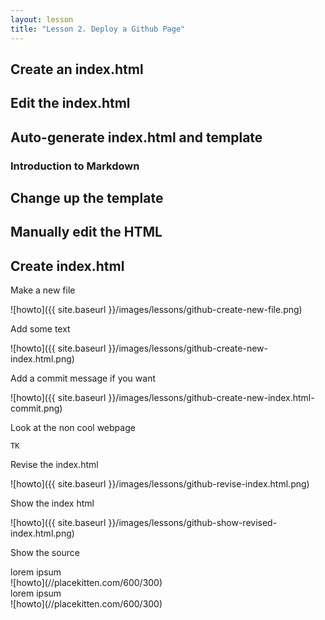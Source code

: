 ```yaml
---
layout: lesson
title: "Lesson 2. Deploy a Github Page"
---
```


## Create an index.html


## Edit the index.html


## Auto-generate index.html and template


### Introduction to Markdown



## Change up the template



## Manually edit the HTML



## Create index.html


Make a new file

![howto]({{ site.baseurl }}/images/lessons/github-create-new-file.png)


Add some text

![howto]({{ site.baseurl }}/images/lessons/github-create-new-index.html.png)


Add a commit message if you want

![howto]({{ site.baseurl }}/images/lessons/github-create-new-index.html-commit.png)


Look at the non cool webpage 

    TK



Revise the index.html

![howto]({{ site.baseurl }}/images/lessons/github-revise-index.html.png)


Show the index html

![howto]({{ site.baseurl }}/images/lessons/github-show-revised-index.html.png)



Show the source



<section class="row">
<div class="col-sm-6">
lorem ipsum
</div>
<div class="col-sm-6">
![howto](//placekitten.com/600/300)
</div>
</section>



<section class="row">
<div class="col-sm-6">
lorem ipsum
</div>
<div class="col-sm-6">
![howto](//placekitten.com/600/300)
</div>
</section>
